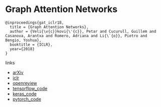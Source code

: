 # Graph Attention Networks

```
@inproceedings{gat_iclr18,
  title = {Graph Attention Networks},
  author = {Veli{\v{c}}kovi{\'{c}}, Petar and Cucurull, Guillem and Casanova, Arantxa and Romero, Adriana and Li{\`{o}}, Pietro and Bengio, Yoshua},
  booktitle = {ICLR},
  year={2018}
}
```

links

- [arXiv](https://arxiv.org/abs/1710.10903)
- [iclr](https://iclr.cc/Conferences/2018/Schedule?showEvent=299)
- [openreview](https://openreview.net/forum?id=rJXMpikCZ)
- [tensorflow_code](https://github.com/PetarV-/GAT)
- [keras_code](https://github.com/danielegrattarola/keras-gat)
- [pytorch_code](https://github.com/Diego999/pyGAT)
